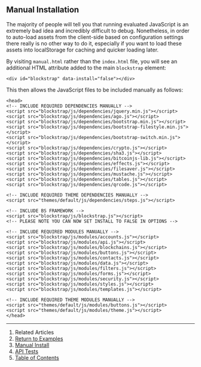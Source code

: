 ## Manual Installation

The majority of people will tell you that running evaluated JavaScript is an extremely bad idea and incredibly difficult to debug. Nonetheless, in order to auto-load assets from the client-side based on configuration settings there really is no other way to do it, especially if you want to load these assets into localStorage for caching and quicker loading later.

By visiting `manual.html` rather than the `index.html` file, you will see an additional HTML attribute added to the main `blockstrap` element:

<!--pre-html-->
```
<div id="blockstrap" data-install="false"></div>
```

This then allows the JavaScript files to be included manually as follows:

<!--pre-html-->
```
<head>
<!-- INCLUDE REQUIRED DEPENDENCIES MANUALLY -->
<script src="blockstrap/js/dependencies/jquery.min.js"></script>
<script src="blockstrap/js/dependencies/ago.js"></script>
<script src="blockstrap/js/dependencies/bootstrap.min.js"></script>
<script src="blockstrap/js/dependencies/bootstrap-filestyle.min.js"></script>
<script src="blockstrap/js/dependencies/bootstrap-switch.min.js"></script>
<script src="blockstrap/js/dependencies/crypto.js"></script>
<script src="blockstrap/js/dependencies/sha3.js"></script>
<script src="blockstrap/js/dependencies/bitcoinjs-lib.js"></script>
<script src="blockstrap/js/dependencies/effects.js"></script>
<script src="blockstrap/js/dependencies/filesaver.js"></script>
<script src="blockstrap/js/dependencies/mustache.js"></script>
<script src="blockstrap/js/dependencies/tables.js"></script>
<script src="blockstrap/js/dependencies/qrcode.js"></script>
    
<!-- INCLUDE REQUIRED THEME DEPENDENCIES MANUALLY -->
<script src="themes/default/js/dependencies/steps.js"></script>
    
<!-- INCLUDE BS FRAMEWORK -->
<script src="blockstrap/js/blockstrap.js"></script>
<!-- PLEASE NOTE YOU CAN NOW SET INSTALL TO FALSE IN OPTIONS -->
    
<!-- INCLUDE REQUIRED MODULES MANUALLY -->
<script src="blockstrap/js/modules/accounts.js"></script>
<script src="blockstrap/js/modules/api.js"></script>
<script src="blockstrap/js/modules/blockchains.js"></script>
<script src="blockstrap/js/modules/buttons.js"></script>
<script src="blockstrap/js/modules/contacts.js"></script>
<script src="blockstrap/js/modules/data.js"></script>
<script src="blockstrap/js/modules/filters.js"></script>
<script src="blockstrap/js/modules/forms.js"></script>
<script src="blockstrap/js/modules/security.js"></script>
<script src="blockstrap/js/modules/styles.js"></script>
<script src="blockstrap/js/modules/templates.js"></script>
    
<!-- INCLUDE REQUIRED THEME MODULES MANUALLY -->
<script src="themes/default/js/modules/buttons.js"></script>
<script src="themes/default/js/modules/theme.js"></script>
</head>
```

---

1. Related Articles
2. [Return to Examples](../../examples/)
3. [Manual Install](../manual/)
4. [API Tests](../tests/)
5. [Table of Contents](../../../)
